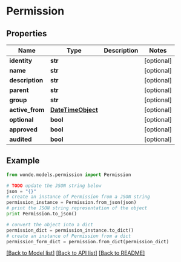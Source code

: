 # Permission


## Properties
Name | Type | Description | Notes
------------ | ------------- | ------------- | -------------
**identity** | **str** |  | [optional] 
**name** | **str** |  | [optional] 
**description** | **str** |  | [optional] 
**parent** | **str** |  | [optional] 
**group** | **str** |  | [optional] 
**active_from** | [**DateTimeObject**](DateTimeObject.md) |  | [optional] 
**optional** | **bool** |  | [optional] 
**approved** | **bool** |  | [optional] 
**audited** | **bool** |  | [optional] 

## Example

```python
from wonde.models.permission import Permission

# TODO update the JSON string below
json = "{}"
# create an instance of Permission from a JSON string
permission_instance = Permission.from_json(json)
# print the JSON string representation of the object
print Permission.to_json()

# convert the object into a dict
permission_dict = permission_instance.to_dict()
# create an instance of Permission from a dict
permission_form_dict = permission.from_dict(permission_dict)
```
[[Back to Model list]](../README.md#documentation-for-models) [[Back to API list]](../README.md#documentation-for-api-endpoints) [[Back to README]](../README.md)


